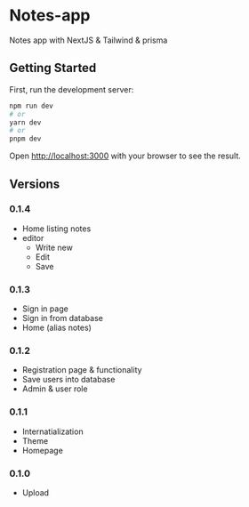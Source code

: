 # Notes-app
Notes app with NextJS & Tailwind & prisma

## Getting Started

First, run the development server:

```bash
npm run dev
# or
yarn dev
# or
pnpm dev
```

Open [http://localhost:3000](http://localhost:3000) with your browser to see the result.

## Versions

### 0.1.4
 * Home listing notes
 * editor
    - Write new
    - Edit
    - Save

### 0.1.3
 * Sign in page
 * Sign in from database
 * Home (alias notes)

### 0.1.2
 * Registration page & functionality
 * Save users into database
 * Admin & user role


### 0.1.1
* Internatialization
* Theme
* Homepage

### 0.1.0
* Upload